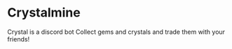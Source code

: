 # Crystalmine
Crystal is a discord bot Collect gems and crystals and trade them with your friends! 
